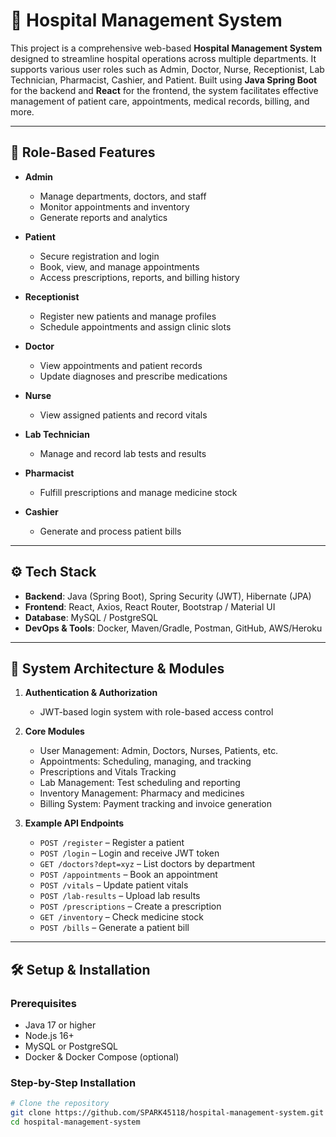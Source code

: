 # 🏥 Hospital Management System

This project is a comprehensive web-based **Hospital Management System** designed to streamline hospital operations across multiple departments. It supports various user roles such as Admin, Doctor, Nurse, Receptionist, Lab Technician, Pharmacist, Cashier, and Patient. Built using **Java Spring Boot** for the backend and **React** for the frontend, the system facilitates effective management of patient care, appointments, medical records, billing, and more.

---

## 🧩 Role-Based Features

- **Admin**
  - Manage departments, doctors, and staff
  - Monitor appointments and inventory
  - Generate reports and analytics

- **Patient**
  - Secure registration and login
  - Book, view, and manage appointments
  - Access prescriptions, reports, and billing history

- **Receptionist**
  - Register new patients and manage profiles
  - Schedule appointments and assign clinic slots

- **Doctor**
  - View appointments and patient records
  - Update diagnoses and prescribe medications

- **Nurse**
  - View assigned patients and record vitals

- **Lab Technician**
  - Manage and record lab tests and results

- **Pharmacist**
  - Fulfill prescriptions and manage medicine stock

- **Cashier**
  - Generate and process patient bills

---

## ⚙️ Tech Stack

- **Backend**: Java (Spring Boot), Spring Security (JWT), Hibernate (JPA)
- **Frontend**: React, Axios, React Router, Bootstrap / Material UI
- **Database**: MySQL / PostgreSQL
- **DevOps & Tools**: Docker, Maven/Gradle, Postman, GitHub, AWS/Heroku

---

## 🧱 System Architecture & Modules

1. **Authentication & Authorization**
   - JWT-based login system with role-based access control

2. **Core Modules**
   - User Management: Admin, Doctors, Nurses, Patients, etc.
   - Appointments: Scheduling, managing, and tracking
   - Prescriptions and Vitals Tracking
   - Lab Management: Test scheduling and reporting
   - Inventory Management: Pharmacy and medicines
   - Billing System: Payment tracking and invoice generation

3. **Example API Endpoints**
   - `POST /register` – Register a patient
   - `POST /login` – Login and receive JWT token
   - `GET /doctors?dept=xyz` – List doctors by department
   - `POST /appointments` – Book an appointment
   - `POST /vitals` – Update patient vitals
   - `POST /lab-results` – Upload lab results
   - `POST /prescriptions` – Create a prescription
   - `GET /inventory` – Check medicine stock
   - `POST /bills` – Generate a patient bill

---

## 🛠️ Setup & Installation

### Prerequisites

- Java 17 or higher
- Node.js 16+
- MySQL or PostgreSQL
- Docker & Docker Compose (optional)

### Step-by-Step Installation

```bash
# Clone the repository
git clone https://github.com/SPARK45118/hospital-management-system.git
cd hospital-management-system

